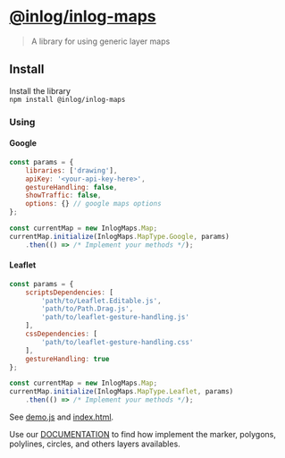 # [@inlog/inlog-maps](https://github.com/weareinlog/inlog-maps#readme)

> A library for using generic layer maps 

## Install
Install the library  
 `npm install @inlog/inlog-maps`

### Using
#### Google
```javascript
const params = {
    libraries: ['drawing'],
    apiKey: '<your-api-key-here>',
    gestureHandling: false,
    showTraffic: false,
    options: {} // google maps options
};

const currentMap = new InlogMaps.Map;
currentMap.initialize(InlogMaps.MapType.Google, params)
    .then(() => /* Implement your methods */);
```

#### Leaflet
```javascript
const params = {
    scriptsDependencies: [
        'path/to/Leaflet.Editable.js',
        'path/to/Path.Drag.js',
        'path/to/leaflet-gesture-handling.js'
    ],
    cssDependencies: [
        'path/to/leaflet-gesture-handling.css'
    ],
    gestureHandling: true
};

const currentMap = new InlogMaps.Map;
currentMap.initialize(InlogMaps.MapType.Leaflet, params)
    .then(() => /* Implement your methods */);
```

See [demo.js](https://github.com/weareinlog/inlog-maps/blob/master/src/demo.js) and [index.html](https://github.com/weareinlog/inlog-maps/blob/master/src/index.html).

Use our [DOCUMENTATION](https://github.com/weareinlog/inlog-maps/blob/master/DOCUMENTATION.md) to find how implement the marker, polygons, polylines, circles, and others layers availables.
